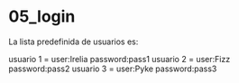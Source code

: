 # 05_login
La lista predefinida de usuarios es:

usuario 1 = user:Irelia password:pass1
usuario 2 = user:Fizz password:pass2
usuario 3 = user:Pyke password:pass3
